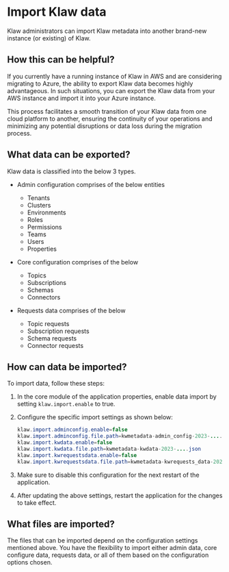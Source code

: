 # Import Klaw data

Klaw administrators can import Klaw metadata into another brand-new
instance (or existing) of Klaw.

## How this can be helpful?

If you currently have a running instance of Klaw in AWS and are
considering migrating to Azure, the ability to export Klaw data becomes
highly advantageous. In such situations, you can export the Klaw data
from your AWS instance and import it into your Azure instance.

This process facilitates a smooth transition of your Klaw data from one
cloud platform to another, ensuring the continuity of your operations and
minimizing any potential disruptions or data loss during the migration
process.

## What data can be exported?

Klaw data is classified into the below 3 types.

- Admin configuration comprises of the below entities

  - Tenants
  - Clusters
  - Environments
  - Roles
  - Permissions
  - Teams
  - Users
  - Properties

- Core configuration comprises of the below

  - Topics
  - Subscriptions
  - Schemas
  - Connectors

- Requests data comprises of the below
  - Topic requests
  - Subscription requests
  - Schema requests
  - Connector requests

## How can data be imported?

To import data, follow these steps:

1. In the core module of the application properties, enable data import
   by setting `klaw.import.enable` to true.
2. Configure the specific import settings as shown below:

   ```java
   klaw.import.adminconfig.enable=false
   klaw.import.adminconfig.file.path=kwmetadata-admin_config-2023-....json
   klaw.import.kwdata.enable=false
   klaw.import.kwdata.file.path=kwmetadata-kwdata-2023-....json
   klaw.import.kwrequestsdata.enable=false
   klaw.import.kwrequestsdata.file.path=kwmetadata-kwrequests_data-2023-....json
   ```

3. Make sure to disable this configuration for the next restart of the
   application.
4. After updating the above settings, restart the application for the
   changes to take effect.

## What files are imported?

The files that can be imported depend on the configuration settings
mentioned above. You have the flexibility to import either admin data,
core configure data, requests data, or all of them based on the
configuration options chosen.
